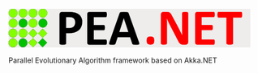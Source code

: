 ![PEA.NET logo](documentation/icons/PEANET_Logo.png)

Parallel Evolutionary Algorithm framework based on Akka.NET

